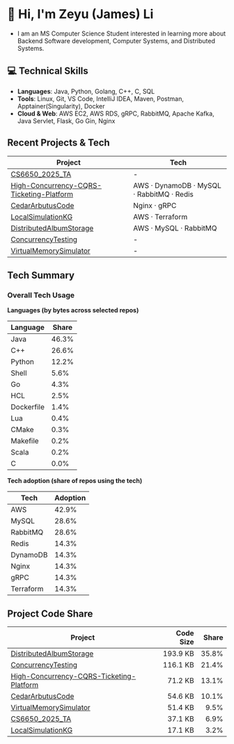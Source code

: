<!---
James-Zeyu-Li/James-Zeyu-Li is a ✨ special ✨ repository because its `README.md` (this file) appears on your GitHub profile.
You can click the Preview link to take a look at your changes.
--->

# 👋 Hi, I'm Zeyu (James) Li
- I am an MS Computer Science Student interested in learning more about Backend Software development, Computer Systems, and Distributed Systems.

## 💻 Technical Skills
- **Languages**: Java, Python, Golang, C++, C, SQL
- **Tools**: Linux, Git, VS Code, IntelliJ IDEA, Maven, Postman, Apptainer(Singularity), Docker
- **Cloud & Web**: AWS EC2, AWS RDS, gRPC, RabbitMQ, Apache Kafka, Java Servlet, Flask, Go Gin, Nginx


## Recent Projects & Tech
<!--TECH-STACK:START-->
| Project | Tech |
|---|---|
| [CS6650_2025_TA](https://github.com/James-Zeyu-Li/CS6650_2025_TA) | - |
| [High-Concurrency-CQRS-Ticketing-Platform](https://github.com/James-Zeyu-Li/High-Concurrency-CQRS-Ticketing-Platform) | AWS · DynamoDB · MySQL · RabbitMQ · Redis |
| [CedarArbutusCode](https://github.com/James-Zeyu-Li/CedarArbutusCode) | Nginx · gRPC |
| [LocalSimulationKG](https://github.com/James-Zeyu-Li/LocalSimulationKG) | AWS · Terraform |
| [DistributedAlbumStorage](https://github.com/James-Zeyu-Li/DistributedAlbumStorage) | AWS · MySQL · RabbitMQ |
| [ConcurrencyTesting](https://github.com/James-Zeyu-Li/ConcurrencyTesting) | - |
| [VirtualMemorySimulator](https://github.com/James-Zeyu-Li/VirtualMemorySimulator) | - |
<!--TECH-STACK:END-->

## Tech Summary
<!--TECH-SUMMARY:START-->
### Overall Tech Usage

**Languages (by bytes across selected repos)**

| Language | Share |
|---|---|
| Java | 46.3% |
| C++ | 26.6% |
| Python | 12.2% |
| Shell | 5.6% |
| Go | 4.3% |
| HCL | 2.5% |
| Dockerfile | 1.4% |
| Lua | 0.4% |
| CMake | 0.3% |
| Makefile | 0.2% |
| Scala | 0.2% |
| C | 0.0% |

**Tech adoption (share of repos using the tech)**

| Tech | Adoption |
|---|---|
| AWS | 42.9% |
| MySQL | 28.6% |
| RabbitMQ | 28.6% |
| Redis | 14.3% |
| DynamoDB | 14.3% |
| Nginx | 14.3% |
| gRPC | 14.3% |
| Terraform | 14.3% |

<!--TECH-SUMMARY:END-->

## Project Code Share
<!--TECH-PROJECT-SHARE:START-->
| Project | Code Size | Share |
|---|---:|---:|
| [DistributedAlbumStorage](https://github.com/James-Zeyu-Li/DistributedAlbumStorage) | 193.9 KB | 35.8% |
| [ConcurrencyTesting](https://github.com/James-Zeyu-Li/ConcurrencyTesting) | 116.1 KB | 21.4% |
| [High-Concurrency-CQRS-Ticketing-Platform](https://github.com/James-Zeyu-Li/High-Concurrency-CQRS-Ticketing-Platform) | 71.2 KB | 13.1% |
| [CedarArbutusCode](https://github.com/James-Zeyu-Li/CedarArbutusCode) | 54.6 KB | 10.1% |
| [VirtualMemorySimulator](https://github.com/James-Zeyu-Li/VirtualMemorySimulator) | 51.4 KB | 9.5% |
| [CS6650_2025_TA](https://github.com/James-Zeyu-Li/CS6650_2025_TA) | 37.1 KB | 6.9% |
| [LocalSimulationKG](https://github.com/James-Zeyu-Li/LocalSimulationKG) | 17.1 KB | 3.2% |
<!--TECH-PROJECT-SHARE:END-->

